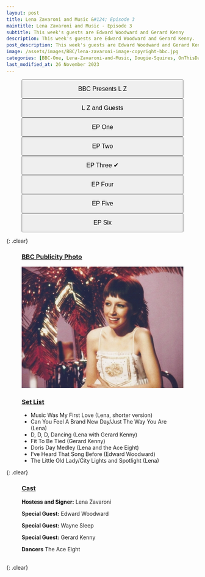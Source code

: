 ```yaml
---
layout: post
title: Lena Zavaroni and Music &#124; Episode 3
maintitle: Lena Zavaroni and Music - Episode 3
subtitle: This week's guests are Edward Woodward and Gerard Kenny
description: This week's guests are Edward Woodward and Gerard Kenny.
post_description: This week's guests are Edward Woodward and Gerard Kenny.
image: /assets/images/BBC/lena-zavaroni-image-copyright-bbc.jpg
categories: [BBC-One, Lena-Zavaroni-and-Music, Dougie-Squires, OnThisDay6June]
last_modified_at: 26 November 2023
---
```


<figure class="fig3">
<a href="/1979-04-01-bbc-presents-lena-zavaroni"><button class="width"><big>BBC Presents L Z</big></button></a>
<a href="/1979-04-08-lena-zavaroni-and-guests"><button class="width"><big>L Z and Guests</big></button></a>
<a href="/1979-05-23-lena-zavaroni-and-music"><button class="width"><big>EP One</big></button></a>
<a href="/1979-05-30-lena-zavaroni-and-music"><button class="width"><big>EP Two</big></button></a>
<a href="/1979-06-06-lena-zavaroni-and-music"><button class="width"><big>EP Three &#x2714;</big></button></a>
<a href="/1979-06-13-lena-zavaroni-and-music"><button class="width"><big>EP Four</big></button></a>
<a href="/1979-06-20-lena-zavaroni-and-music"><button class="width"><big>EP Five</big></button></a>
<a href="/1979-06-27-lena-zavaroni-and-music"><button class="width"><big>EP Six</big></button></a>
</figure>

{: .clear}

<figure class="fig1">
<h3 id="infobox1"><a href="#infobox1">BBC Publicity Photo</a></h3>
<img src="/assets/images/BBC/lena-zavaroni-image-copyright-bbc.jpg" class="full-width">
</figure>

<figure class="fig2">
<h3 id="infobox2"><a href="#infobox2">Set List</a></h3>
<ul>
<li>Music Was My First Love (Lena, shorter version)</li>
<li>Can You Feel A Brand New Day/Just The Way You Are (Lena)</li>
<li>D, D, D, Dancing (Lena with Gerard Kenny)</li>
<li>Fit To Be Tied (Gerard Kenny)</li>
<li>Doris Day Medley (Lena and the Ace Eight)</li>
<li>I've Heard That Song Before (Edward Woodward)</li>
<li>The Little Old Lady/City Lights and Spotlight (Lena)</li>
</ul>
</figure>

{: .clear}

<figure class="fig3">
<h3 id="infobox3"><a href="#infobox3">Cast</a></h3>
<p><strong>Hostess and Signer:</strong> Lena Zavaroni</p>
<p><strong>Special Guest:</strong> Edward Woodward</p>
<p><strong>Special Guest:</strong> Wayne Sleep</p>
<p><strong>Special Guest:</strong> Gerard Kenny</p>
<p><strong>Dancers</strong> The Ace Eight</p>
</figure>

<br />{: .clear}

<style>
.width {width:24%; height:40px;}
@media (orientation: portrait) {.width {width:100%; height:50px;}}
</style>

